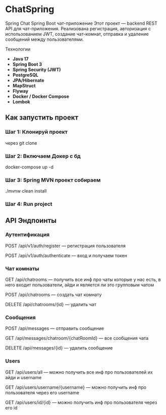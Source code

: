 # ChatSpring
Spring Chat 
Spring Boot чат-приложение
Этот проект — backend REST API для чат-приложения. Реализована регистрация, авторизация с использованием JWT, создание чат-комнат, отправка и удаление сообщений между пользователями.

Технологии
- **Java 17**
- **Spring Boot 3**
- **Spring Security (JWT)**
- **PostgreSQL**
- **JPA/Hibernate**
- **MapStruct**
- **Flyway**
- **Docker / Docker Compose**
- **Lombok**


## Как запустить проект

### Шаг 1: Клонируй проект
через git clone

### Шаг 2: Включаем Докер с бд
docker-compose up -d

### Шаг 3: Spring MVN проект собираем 
./mvnw clean install

### Шаг 4: Run project

##  API Эндпоинты

### Аутентификация

POST /api/v1/auth/register — регистрация пользователя

POST /api/v1/auth/authenticate — вход и получаем токен

### Чат комнаты
GET /api/chatrooms — получить все инф про чаты которые у нас есть, в него входит пользователи, айди и является ли это групповым чатом 

POST /api/chatrooms — создать чат комнату

DELETE /api/chatrooms/{id} — удалить чат

###  Сообщения
POST /api/messages — отправить сообщение

GET /api/messages/chatroom/{chatRoomId} — все сообщения чата

DELETE /api/messages/{id} — удалить сообщение

### Users
GET  /api/users/all — можно получить все инф про пользователей их айди и username

GET  /api/users/username/{username} — можно получить инф про пользователя через его username

GET  /api/users/id/{id} — можно получить инф про пользователя через его id

